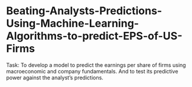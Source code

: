 # Beating-Analysts-Predictions-Using-Machine-Learning-Algorithms-to-predict-EPS-of-US-Firms
Task: To develop a model to predict the earnings per share of firms using macroeconomic and company fundamentals. And to test its predictive power against the analyst’s predictions.
